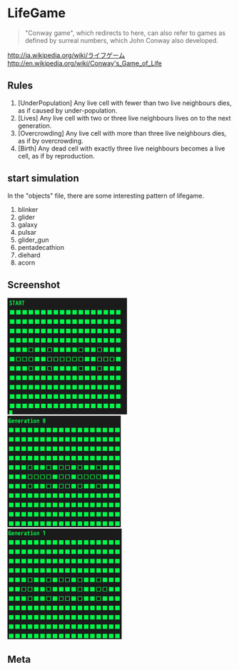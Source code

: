 LifeGame
==================

>"Conway game",
>which redirects to here,
>can also refer to games as defined by surreal numbers,
>which John Conway also developed.

<http://ja.wikipedia.org/wiki/ライフゲーム>
<http://en.wikipedia.org/wiki/Conway's_Game_of_Life>


## Rules

1. [UnderPopulation]
    Any live cell with fewer than two live neighbours dies,  as if caused by under-population.
2. [Lives]
    Any live cell with two or three live neighbours lives on to the next generation.
3. [Overcrowding]
    Any live cell with more than three live neighbours dies,  as if by overcrowding.
4. [Birth]
    Any dead cell with exactly three live neighbours becomes a live cell,  as if by reproduction.

## start simulation
In the "objects" file,  there are some interesting pattern of lifegame.

1. blinker
2. glider
3. galaxy
4. pulsar
5. glider_gun
6. pentadecathion
7. diehard
8. acorn

## Screenshot
![Generation 0](img/pentadecathion1.png)
![Generation 1](img/pentadecathion2.png)
![Generation 2](img/pentadecathion3.png)

## Meta
